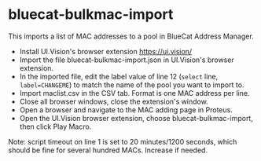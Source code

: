 # bluecat-bulkmac-import

This imports a list of MAC addresses to a pool in BlueCat Address Manager.

- Install UI.Vision's browser extension https://ui.vision/
- Import the file bluecat-bulkmac-import.json in UI.Vision's browser extension.
- In the imported file, edit the label value of line 12 (`select` line, `label=CHANGEME`) to match the name of the pool you want to import to.
- Import maclist.csv in the CSV tab.  Format is one MAC address per line.
- Close all browser windows, close the extension's window.
- Open a browser and navigate to the MAC adding page in Proteus.
- Open the UI.Vision browser extension, choose bluecat-bulkmac-import, then click Play Macro.

Note: script timeout on line 1 is set to 20 minutes/1200 seconds, which should be fine for several hundred MACs. Increase if needed.

